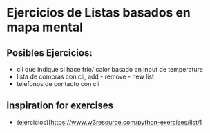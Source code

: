 # Ejercicios de Listas basados en mapa mental 

## Posibles Ejercicios:
- cli que indique si hace frio/ calor basado en input de temperature
- lista de compras con cli, add - remove - new list
- telefonos de contacto con cli
## inspiration for exercises
- (ejercicios)[https://www.w3resource.com/python-exercises/list/]
